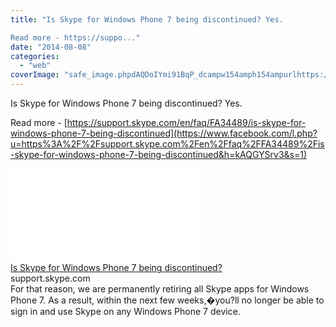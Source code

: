 ```yaml
---
title: "Is Skype for Windows Phone 7 being discontinued? Yes.

Read more - https://suppo..."
date: "2014-08-08"
categories: 
  - "web"
coverImage: "safe_image.phpdAQDoIYmi91BqP_dcampw154amph154ampurlhttps://support.skype_.com/assets/20140717074743/images/responsive/elements/fullWidthPromoSampleImage1.jpg"
---
```


Is Skype for Windows Phone 7 being discontinued? Yes.  
  
Read more - [https://support.skype.com/en/faq/FA34489/is-skype-for-windows-phone-7-being-discontinued](https://www.facebook.com/l.php?u=https%3A%2F%2Fsupport.skype.com%2Fen%2Ffaq%2FFA34489%2Fis-skype-for-windows-phone-7-being-discontinued&h=kAQGYSrv3&s=1)  
  
[![](images/safe_image.php?d=AQAyQyfZrQhbvVCp&w=158&h=158&url=https%3A%2F%2Fsupport.skype.com%2Fassets%2F20140717074743%2Fimages%2Fresponsive%2Felements%2FfullWidthPromoSampleImage.jpg)](https://www.facebook.com/l.php?u=https%3A%2F%2Fsupport.skype.com%2Fen%2Ffaq%2FFA34489%2Fis-skype-for-windows-phone-7-being-discontinued&h=eAQFN39yq&s=1)  
[Is Skype for Windows Phone 7 being discontinued?](https://www.facebook.com/l.php?u=https%3A%2F%2Fsupport.skype.com%2Fen%2Ffaq%2FFA34489%2Fis-skype-for-windows-phone-7-being-discontinued&h=OAQHVi4uZ&s=1)  
support.skype.com  
For that reason, we are permanently retiring all Skype apps for Windows Phone 7. As a result, within the next few weeks,�you?ll no longer be able to sign in and use Skype on any Windows Phone 7 device.
